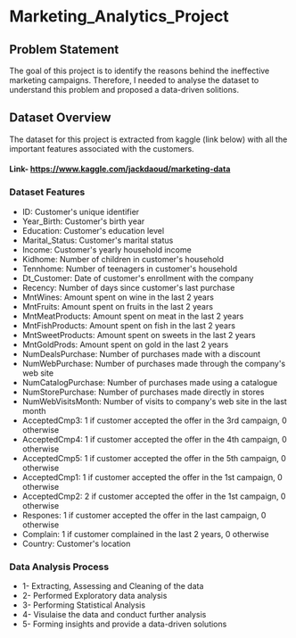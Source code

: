 # Marketing_Analytics_Project


## Problem Statement
The goal of this project is to identify the reasons behind the ineffective marketing campaigns. Therefore, I needed to analyse the dataset to understand this problem and proposed a data-driven solitions.

## Dataset Overview
The dataset for this project is extracted from kaggle (link below) with all the important features associated with the customers.
#### Link- https://www.kaggle.com/jackdaoud/marketing-data

### Dataset Features
* ID: Customer's unique identifier
* Year_Birth: Customer's birth year
* Education: Customer's education level
* Marital_Status: Customer's marital status
* Income: Customer's yearly household income
* Kidhome: Number of children in customer's household
* Tennhome: Number of teenagers in customer's household
* Dt_Customer: Date of customer's enrollment with the company
* Recency: Number of days since customer's last purchase
* MntWines: Amount spent on wine in the last 2 years
* MntFruits: Amount spent on fruits in the last 2 years
* MntMeatProducts: Amount spent on meat in the last 2 years
* MntFishProducts: Amount spent on fish in the last 2 years
* MntSweetProducts: Amount spent on sweets in the last 2 years
* MntGoldProds: Amount spent on gold in the last 2 years
* NumDealsPurchase: Number of purchases made with a discount
* NumWebPurchase: Number of purchases made through the company's web site
* NumCatalogPurchase: Number of purchases made using a catalogue
* NumStorePurchase: Number of purchases made directly in stores
* NumWebVisitsMonth: Number of visits to company's web site in the last month
* AcceptedCmp3: 1 if customer accepted the offer in the 3rd campaign, 0 otherwise
* AcceptedCmp4: 1 if customer accepted the offer in the 4th campaign, 0 otherwise
* AcceptedCmp5: 1 if customer accepted the offer in the 5th campaign, 0 otherwise
* AcceptedCmp1: 1 if customer accepted the offer in the 1st campaign, 0 otherwise
* AcceptedCmp2: 2 if customer accepted the offer in the 1st campaign, 0 otherwise
* Respones: 1 if customer accepted the offer in the last campaign, 0 otherwise
* Complain: 1 if customer complained in the last 2 years, 0 otherwise
* Country: Customer's location

### Data Analysis Process

* 1- Extracting, Assessing and Cleaning of the data
* 2- Performed Exploratory data analysis
* 3- Performing Statistical Analysis
* 4- Visulaise the data and conduct further analysis
* 5- Forming insights and provide a data-driven solutions
